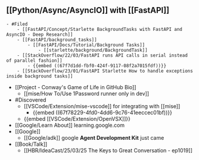 ## [[Python/Async/AsyncIO]] with [[FastAPI]]
	- #Filed
		- [[FastAPI/Concept/Starlette BackgroundTasks with FastAPI and AsyncIO - Deep Research]]
		- [[FastAPI/background_tasks]]
			- [[FastAPI/Docs/Tutorial/Background Tasks]]
				- [[starlette/background/BackgroundTask]]
		- [[StackOverflow/22/03/FastAPI runs API calls in serial instead of parallel fashion]]
			- {{embed ((67f7d1dd-fbf0-424f-9117-08f2a7015fdf))}}
		- [[StackOverflow/23/01/FastAPI Starlette How to handle exceptions inside background tasks]]
- [[Project - Conway's Game of Life in GitHub Bio]]
	- [[mise/How To/Use 1Password runner only in dev]]
- #Discovered
	- [[VSCode/Extension/mise-vscode]] for integrating with [[mise]]
		- {{embed ((67f78229-4fd0-4dd6-9c76-41eeccec01bf))}}
	- {{embed [[VSCode/Extension/OpenVSX]]}}
- [[Google/Learn About]] learning.google.com
- [[Google]]
	- [[Google/adk]] google **Agent Development Kit** just came
- [[Book/Talk]]
	- [[HBR/IdeaCast/25/03/25 The Keys to Great Conversation - ep1019]]